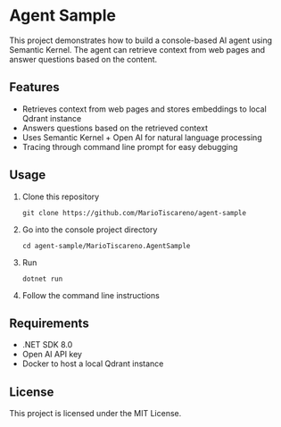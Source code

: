 # Agent Sample

This project demonstrates how to build a console-based AI agent using Semantic Kernel. The agent can retrieve context from web pages and answer questions based on the content.

## Features

- Retrieves context from web pages and stores embeddings to local Qdrant instance
- Answers questions based on the retrieved context
- Uses Semantic Kernel + Open AI for natural language processing
- Tracing through command line prompt for easy debugging

## Usage

1. Clone this repository

   ```
   git clone https://github.com/MarioTiscareno/agent-sample
   ```

2. Go into the console project directory

   ```
   cd agent-sample/MarioTiscareno.AgentSample
   ```

3. Run

   ```
   dotnet run
   ```

4. Follow the command line instructions

## Requirements

- .NET SDK 8.0
- Open AI API key
- Docker to host a local Qdrant instance

## License

This project is licensed under the MIT License.
